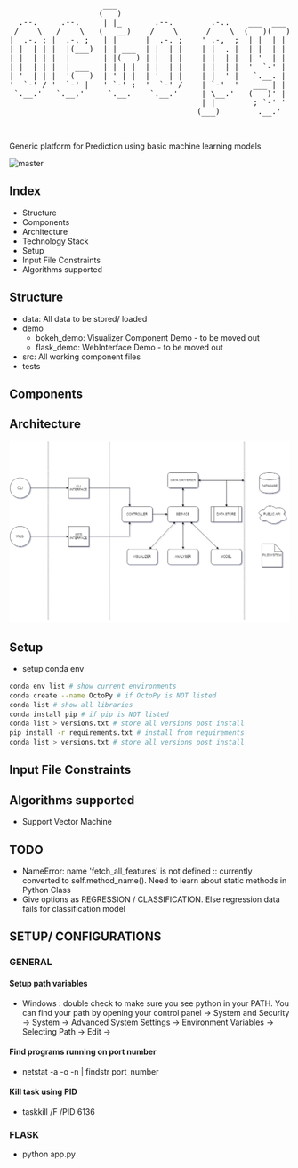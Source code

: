 <pre>


                    ___                                      
                   (   )                                     
  .--.     .--.     | |_       .--.        .-..    ___  ___  
 /    \   /    \   (   __)    /    \      /    \  (   )(   ) 
|  .-. ; |  .-. ;   | |      |  .-. ;    ' .-,  ;  | |  | |  
| |  | | |  |(___)  | | ___  | |  | |    | |  . |  | |  | |  
| |  | | |  |       | |(   ) | |  | |    | |  | |  | '  | |  
| |  | | |  | ___   | | | |  | |  | |    | |  | |  '  `-' |  
| '  | | |  '(   )  | ' | |  | '  | |    | |  ' |   `.__. |  
'  `-' / '  `-' |   ' `-' ;  '  `-' /    | `-'  '   ___ | |  
 `.__.'   `.__,'     `.__.    `.__.'     | \__.'   (   )' |  
                                         | |        ; `-' '  
                                        (___)        .__.'   


</pre>

Generic platform for Prediction using basic machine learning models

![master](https://api.travis-ci.org/ZNClub-PA-ML-AI/OctoPy-Predictor.svg?branch=master)


## Index

- Structure
- Components
- Architecture
- Technology Stack
- Setup
- Input File Constraints
- Algorithms supported

## Structure


- data: All data to be stored/ loaded
- demo
    - bokeh_demo: Visualizer Component Demo - to be moved out
    - flask_demo: WebInterface Demo - to be moved out
- src: All working component files
- tests

## Components

## Architecture
![Proposed Architecture][logo]


## Setup

- setup conda env

```bash
conda env list # show current environments
conda create --name OctoPy # if OctoPy is NOT listed
conda list # show all libraries
conda install pip # if pip is NOT listed
conda list > versions.txt # store all versions post install
pip install -r requirements.txt # install from requirements
conda list > versions.txt # store all versions post install

```

## Input File Constraints

## Algorithms supported
- Support Vector Machine

## TODO
- NameError: name 'fetch_all_features' is not defined :: currently converted to self.method_name(). Need to learn about static methods in Python Class	
- Give options as REGRESSION / CLASSIFICATION. Else regression data fails for classification model

[logo]: https://raw.githubusercontent.com/ZNClub-PA-ML-AI/OctoPy-Predictor/master/Octo-Py.png

## SETUP/ CONFIGURATIONS

### GENERAL
#### Setup path variables
- Windows : double check to make sure you see python in your PATH. You can find your path by opening your control panel -> System and Security -> System -> Advanced System Settings -> Environment Variables -> Selecting Path -> Edit ->


#### Find programs running on port number
- netstat -a -o -n | findstr port_number

#### Kill task using PID
- taskkill /F /PID 6136

### FLASK
- python app.py


